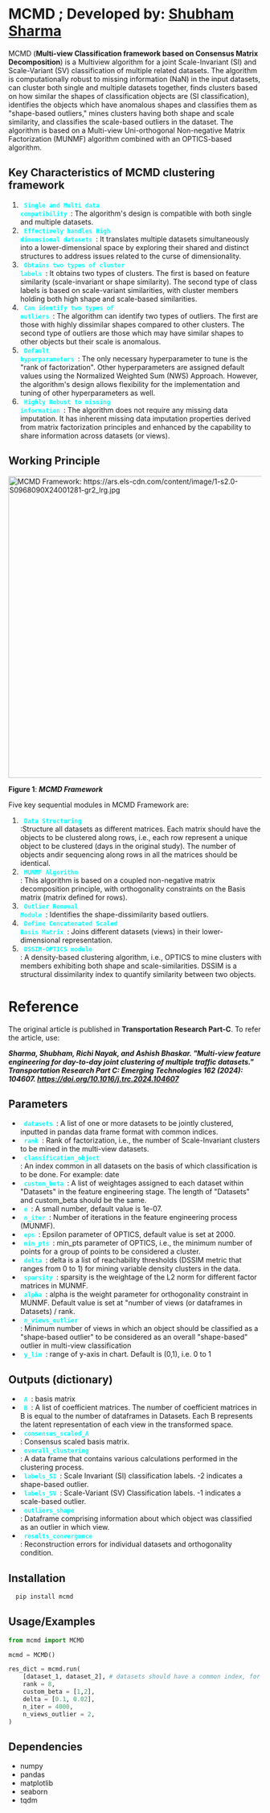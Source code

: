 
# MCMD ; Developed by: [Shubham Sharma](mailto:s55.sharma@hdr.qut.edu.au)

MCMD (**Multi-view Classification framework based on Consensus Matrix Decomposition**) is a Multiview algorithm for a joint Scale-Invariant (SI) and Scale-Variant (SV) classification of multiple related datasets. The algorithm is computationally robust to missing information (NaN) in the input datasets, can cluster both single and multiple datasets together, finds clusters based on how similar the shapes of classification objects are (SI classification), identifies the objects which have anomalous shapes and classifies them as "shape-based outliers," mines clusters having both shape and scale similarity, and classifies the scale-based outliers in the dataset. The algorithm is based on a Multi-view Uni-orthogonal Non-negative Matrix Factorization (MUNMF) algorithm combined with an OPTICS-based algorithm.

## Key Characteristics of MCMD clustering framework
1. <code style = "color : aqua"> **Single and Multi data compatibility** </code>:  The algorithm's design is compatible with both single and multiple datasets.
2. <code style = "color : aqua"> **Effectively handles High dimensional datasets** </code>:   It translates multiple datasets simultaneously into a lower-dimensional space by exploring their shared and distinct structures to address issues related to the curse of dimensionality.
3. <code style = "color : aqua"> **Obtains two types of cluster labels** </code>:  It obtains two types of clusters. The first is based on feature similarity (scale-invariant or shape similarity). The second type of class labels is based on scale-variant similarities, with cluster members holding both high shape and scale-based similarities.
4. <code style = "color : aqua"> **Can identify two types of outliers** </code>:  The algorithm can identify two types of outliers. The first are those with highly dissimilar shapes compared to other clusters. The second type of outliers are those which may have similar shapes to other objects but their scale is anomalous.
5. <code style = "color : aqua"> **Default hyperparameters** </code>: The only necessary hyperparameter to tune is the "rank of factorization". Other hyperparameters are assigned default values using the Normalized Weighted Sum (NWS) Approach. However, the algorithm's design allows flexibility for the implementation and tuning of other hyperparameters as well.
6. <code style = "color : aqua"> **Highly Robust to missing information** </code>:  The algorithm does not require any missing data imputation. It has inherent missing data imputation properties derived from matrix factorization principles and enhanced by the capability to share information across datasets (or views).

## Working Principle

<img src="https://ars.els-cdn.com/content/image/1-s2.0-S0968090X24001281-gr2_lrg.jpg" alt="MCMD Framework: https://ars.els-cdn.com/content/image/1-s2.0-S0968090X24001281-gr2_lrg.jpg " width="600"> </img> 

**Figure 1**: ***MCMD Framework*** 

Five key sequential modules in MCMD Framework are:
1. <code style = "color : aqua"> **Data Structuring** </code>:Structure all datasets as different matrices. Each matrix should have the objects to be clustered along rows, i.e., each row represent a unique object to be clustered (days in the original study). The number of objects andir sequencing along rows in all the matrices should be identical. 
2. <code style = "color : aqua"> **MUNMF Algorithm** </code>: This algorithm is based on a coupled non-negative matrix decomposition principle, with orthogonality constraints on the Basis matrix (matrix defined for rows). 
3. <code style = "color : aqua"> **Outlier Removal Module** </code>: Identifies the shape-dissimilarity based outliers.
4. <code style = "color : aqua"> **Define Concatenated Scaled Basis Matrix** </code>: Joins different datasets (views) in their lower-dimensional representation.
5. <code style = "color : aqua"> **DSSIM-OPTICS module** </code>: A density-based clustering algorithm, i.e., OPTICS to mine clusters with members exhibiting both shape and scale-similarities. DSSIM is a structural dissimilarity index to quantify similarity between two objects.

# Reference

The original article is published in **Transportation Research Part-C**. To refer the article, use: 

***Sharma, Shubham, Richi Nayak, and Ashish Bhaskar. "Multi-view feature engineering for day-to-day joint clustering of multiple traffic datasets." Transportation Research Part C: Emerging Technologies 162 (2024): 104607. https://doi.org/10.1016/j.trc.2024.104607***


Parameters
-----------
* <code style = "color : aqua"> **datasets** </code>:  A list of one or more datasets to be jointly clustered, inputted in pandas data frame format with common indices.
* <code style = "color : aqua"> **rank** </code>: Rank of factorization, i.e., the number of Scale-Invariant clusters to be mined in the multi-view datasets.
* <code style = "color : aqua"> **classification_object** </code>: An index common in all datasets on the basis of which classification is to be done. For example: date
* <code style = "color : aqua"> **custom_beta** </code>: A list of weightages assigned to each dataset within "Datasets" in the feature engineering stage. The length of "Datasets" and custom_beta should be the same.
* <code style = "color : aqua"> **e** </code>: A small number, default value is 1e-07.
* <code style = "color : aqua"> **n_iter** </code>: Number of iterations in the feature engineering process (MUNMF).
* <code style = "color : aqua"> **eps** </code>: Epsilon parameter of OPTICS, default value is set at 2000.
* <code style = "color : aqua"> **min_pts** </code>: min_pts parameter of OPTICS, i.e., the minimum number of points for a group of points to be considered a cluster.
* <code style = "color : aqua"> **delta** </code>: delta is a list of reachability thresholds (DSSIM metric that ranges from 0 to 1) for mining variable density clusters in the data.
* <code style = "color : aqua"> **sparsity** </code>: sparsity is the weightage of the L2 norm for different factor matrices in MUNMF.
* <code style = "color : aqua"> **alpha** </code>: alpha is the weight parameter for orthogonality constraint in MUNMF. Default value is set at "number of views (or dataframes in Datasets) / rank.
* <code style = "color : aqua"> **n_views_outlier** </code>: Minimum number of views in which an object should be classified as a "shape-based outlier" to be considered as an overall "shape-based" outlier in multi-view classification
* <code style = "color : aqua"> **y_lim** </code>: range of y-axis in chart. Default is (0,1), i.e. 0 to 1

Outputs (dictionary)
--------
* <code style = "color : aqua"> **A** </code>: basis matrix
* <code style = "color : aqua"> **B** </code>:  A list of coefficient matrices. The number of coefficient matrices in B is equal to the number of dataframes in Datasets. Each B represents the latent representation of each view in the transformed space.
* <code style = "color : aqua"> **consensus_scaled_A** </code>: Consensus scaled basis matrix.
* <code style = "color : aqua"> **overall_clustering** </code>:  A data frame that contains various calculations performed in the clustering process.
* <code style = "color : aqua"> **labels_SI** </code>: Scale Invariant (SI) classification labels. -2 indicates a shape-based outlier.
* <code style = "color : aqua"> **labels_SV** </code>: Scale-Variant (SV) Classification labels. -1 indicates a scale-based outlier.
* <code style = "color : aqua"> **outliers_shape** </code>: Dataframe comprising information about which object was classified as an outlier in which view.
* <code style = "color : aqua"> **results_convergence** </code>: Reconstruction errors for individual datasets and orthogonality condition.



## Installation

```bash
  pip install mcmd
```
    
## Usage/Examples

```py
from mcmd import MCMD

mcmd = MCMD()

res_dict = mcmd.run(
    [dataset_1, dataset_2], # datasets should have a common index, for example: dates
    rank = 8,
    custom_beta = [1,2],
    delta = [0.1, 0.02],
    n_iter = 4000,
    n_views_outlier = 2,
)
```

## Dependencies
* numpy
* pandas
* matplotlib
* seaborn
* tqdm
